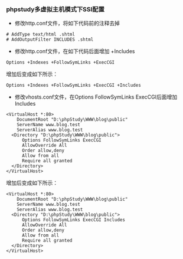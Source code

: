 ### phpstudy多虚拟主机模式下SSI配置

* 修改http.conf文件，将如下代码前的注释去掉
```
# AddType text/html .shtml
# AddOutputFilter INCLUDES .shtml
```

* 修改http.conf文件，在如下代码后面增加 +Includes
```
Options +Indexes +FollowSymLinks +ExecCGI
```
增加后变成如下所示：
```
Options +Indexes +FollowSymLinks +ExecCGI +Includes
```

* 修改vhosts.conf文件，在Options FollowSymLinks ExecCGI后面增加Includes
```
<VirtualHost *:80>
    DocumentRoot "D:\phpStudy\WWW\blog\public"
    ServerName www.blog.test
    ServerAlias www.blog.test
  <Directory "D:\phpStudy\WWW\blog\public">
      Options FollowSymLinks ExecCGI
      AllowOverride All
      Order allow,deny
      Allow from all
      Require all granted
  </Directory>
</VirtualHost>
```
增加后变成如下所示：
```
<VirtualHost *:80>
    DocumentRoot "D:\phpStudy\WWW\blog\public"
    ServerName www.blog.test
    ServerAlias www.blog.test
  <Directory "D:\phpStudy\WWW\blog\public">
      Options FollowSymLinks ExecCGI Includes
      AllowOverride All
      Order allow,deny
      Allow from all
      Require all granted
  </Directory>
</VirtualHost>
```
